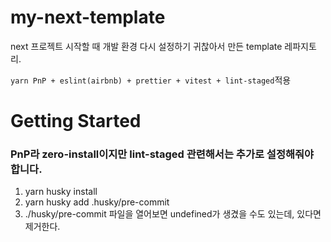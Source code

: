 # my-next-template

next 프로젝트 시작할 때 개발 환경 다시 설정하기 귀찮아서 만든 template 레파지토리.

`yarn PnP + eslint(airbnb) + prettier + vitest + lint-staged`적용

# Getting Started

### PnP라 zero-install이지만 lint-staged 관련해서는 추가로 설정해줘야 합니다.

1. yarn husky install
2. yarn husky add .husky/pre-commit
3. ./husky/pre-commit 파일을 열어보면 undefined가 생겼을 수도 있는데, 있다면 제거한다.
